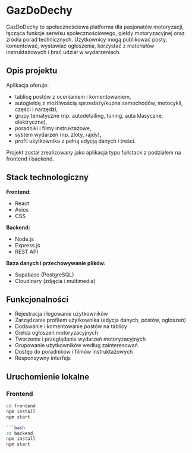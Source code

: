 # GazDoDechy

GazDoDechy to społecznościowa platforma dla pasjonatów motoryzacji, łącząca funkcje serwisu społecznościowego, giełdy motoryzacyjnej oraz źródła porad technicznych. Użytkownicy mogą publikować posty, komentować, wystawiać ogłoszenia, korzystać z materiałów instruktażowych i brać udział w wydarzeniach.

## Opis projektu

Aplikacja oferuje:
- tablicę postów z ocenianiem i komentowaniem,
- autogiełdę z możliwością sprzedaży/kupna samochodów, motocykli, części i narzędzi,
- grupy tematyczne (np. autodetailing, tuning, auta klasyczne, elektryczne),
- poradniki i filmy instruktażowe,
- system wydarzeń (np. zloty, rajdy),
- profil użytkownika z pełną edycją danych i treści.

Projekt został zrealizowany jako aplikacja typu fullstack z podziałem na frontend i backend.

## Stack technologiczny

**Frontend:**
- React
- Axios
- CSS

**Backend:**
- Node.js
- Express.js
- REST API

**Baza danych i przechowywanie plików:**
- Supabase (PostgreSQL)
- Cloudinary (zdjęcia i multimedia)

## Funkcjonalności

- Rejestracja i logowanie użytkowników
- Zarządzanie profilem użytkownika (edycja danych, postów, ogłoszeń)
- Dodawanie i komentowanie postów na tablicy
- Giełda ogłoszeń motoryzacyjnych
- Tworzenie i przeglądanie wydarzeń motoryzacyjnych
- Grupowanie użytkowników według zainteresowań
- Dostęp do poradników i filmów instruktażowych
- Responsywny interfejs

## Uruchomienie lokalne

### Frontend

```bash
cd frontend
npm install
npm start

```bash
cd backend
npm install
npm start

